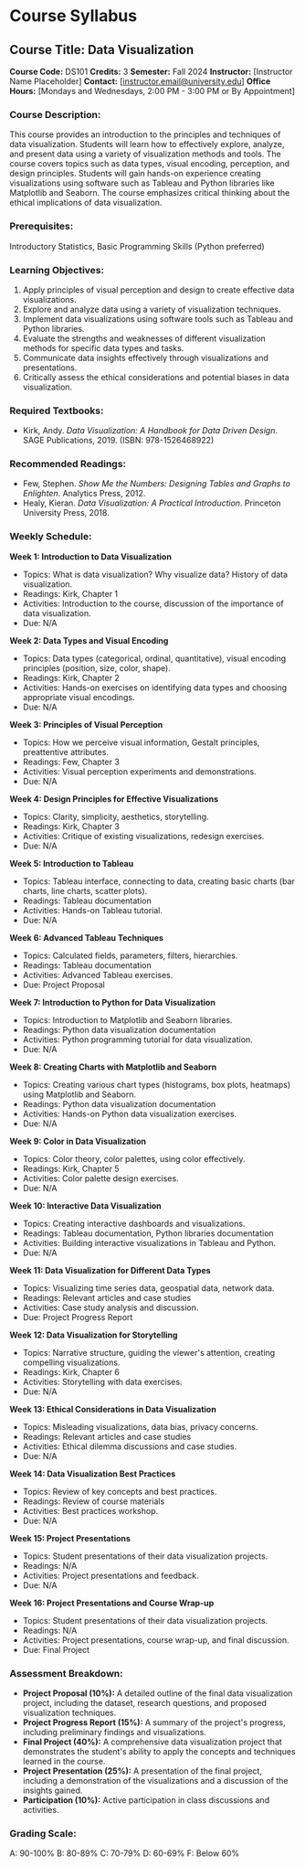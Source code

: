 # Course Syllabus
## Course Title: Data Visualization
**Course Code:** DS101
**Credits:** 3
**Semester:** Fall 2024
**Instructor:** [Instructor Name Placeholder]
**Contact:** [instructor.email@university.edu]
**Office Hours:** [Mondays and Wednesdays, 2:00 PM - 3:00 PM or By Appointment]

### Course Description:
This course provides an introduction to the principles and techniques of data visualization. Students will learn how to effectively explore, analyze, and present data using a variety of visualization methods and tools. The course covers topics such as data types, visual encoding, perception, and design principles. Students will gain hands-on experience creating visualizations using software such as Tableau and Python libraries like Matplotlib and Seaborn. The course emphasizes critical thinking about the ethical implications of data visualization.

### Prerequisites:
Introductory Statistics, Basic Programming Skills (Python preferred)

### Learning Objectives:
1.  Apply principles of visual perception and design to create effective data visualizations.
2.  Explore and analyze data using a variety of visualization techniques.
3.  Implement data visualizations using software tools such as Tableau and Python libraries.
4.  Evaluate the strengths and weaknesses of different visualization methods for specific data types and tasks.
5.  Communicate data insights effectively through visualizations and presentations.
6.  Critically assess the ethical considerations and potential biases in data visualization.

### Required Textbooks:
- Kirk, Andy. *Data Visualization: A Handbook for Data Driven Design*. SAGE Publications, 2019. (ISBN: 978-1526468922)

### Recommended Readings:
- Few, Stephen. *Show Me the Numbers: Designing Tables and Graphs to Enlighten*. Analytics Press, 2012.
- Healy, Kieran. *Data Visualization: A Practical Introduction*. Princeton University Press, 2018.

### Weekly Schedule:
**Week 1: Introduction to Data Visualization**
- Topics: What is data visualization? Why visualize data? History of data visualization.
- Readings: Kirk, Chapter 1
- Activities: Introduction to the course, discussion of the importance of data visualization.
- Due: N/A

**Week 2: Data Types and Visual Encoding**
- Topics: Data types (categorical, ordinal, quantitative), visual encoding principles (position, size, color, shape).
- Readings: Kirk, Chapter 2
- Activities: Hands-on exercises on identifying data types and choosing appropriate visual encodings.
- Due: N/A

**Week 3: Principles of Visual Perception**
- Topics: How we perceive visual information, Gestalt principles, preattentive attributes.
- Readings: Few, Chapter 3
- Activities: Visual perception experiments and demonstrations.
- Due: N/A

**Week 4: Design Principles for Effective Visualizations**
- Topics: Clarity, simplicity, aesthetics, storytelling.
- Readings: Kirk, Chapter 3
- Activities: Critique of existing visualizations, redesign exercises.
- Due: N/A

**Week 5: Introduction to Tableau**
- Topics: Tableau interface, connecting to data, creating basic charts (bar charts, line charts, scatter plots).
- Readings: Tableau documentation
- Activities: Hands-on Tableau tutorial.
- Due: N/A

**Week 6: Advanced Tableau Techniques**
- Topics: Calculated fields, parameters, filters, hierarchies.
- Readings: Tableau documentation
- Activities: Advanced Tableau exercises.
- Due: Project Proposal

**Week 7: Introduction to Python for Data Visualization**
- Topics: Introduction to Matplotlib and Seaborn libraries.
- Readings: Python data visualization documentation
- Activities: Python programming tutorial for data visualization.
- Due: N/A

**Week 8: Creating Charts with Matplotlib and Seaborn**
- Topics: Creating various chart types (histograms, box plots, heatmaps) using Matplotlib and Seaborn.
- Readings: Python data visualization documentation
- Activities: Hands-on Python data visualization exercises.
- Due: N/A

**Week 9: Color in Data Visualization**
- Topics: Color theory, color palettes, using color effectively.
- Readings: Kirk, Chapter 5
- Activities: Color palette design exercises.
- Due: N/A

**Week 10: Interactive Data Visualization**
- Topics: Creating interactive dashboards and visualizations.
- Readings: Tableau documentation, Python libraries documentation
- Activities: Building interactive visualizations in Tableau and Python.
- Due: N/A

**Week 11: Data Visualization for Different Data Types**
- Topics: Visualizing time series data, geospatial data, network data.
- Readings: Relevant articles and case studies
- Activities: Case study analysis and discussion.
- Due: Project Progress Report

**Week 12: Data Visualization for Storytelling**
- Topics: Narrative structure, guiding the viewer's attention, creating compelling visualizations.
- Readings: Kirk, Chapter 6
- Activities: Storytelling with data exercises.
- Due: N/A

**Week 13: Ethical Considerations in Data Visualization**
- Topics: Misleading visualizations, data bias, privacy concerns.
- Readings: Relevant articles and case studies
- Activities: Ethical dilemma discussions and case studies.
- Due: N/A

**Week 14: Data Visualization Best Practices**
- Topics: Review of key concepts and best practices.
- Readings: Review of course materials
- Activities: Best practices workshop.
- Due: N/A

**Week 15: Project Presentations**
- Topics: Student presentations of their data visualization projects.
- Readings: N/A
- Activities: Project presentations and feedback.
- Due: N/A

**Week 16: Project Presentations and Course Wrap-up**
- Topics: Student presentations of their data visualization projects.
- Readings: N/A
- Activities: Project presentations, course wrap-up, and final discussion.
- Due: Final Project

### Assessment Breakdown:
*   **Project Proposal (10%):** A detailed outline of the final data visualization project, including the dataset, research questions, and proposed visualization techniques.
*   **Project Progress Report (15%):** A summary of the project's progress, including preliminary findings and visualizations.
*   **Final Project (40%):** A comprehensive data visualization project that demonstrates the student's ability to apply the concepts and techniques learned in the course.
*   **Project Presentation (25%):** A presentation of the final project, including a demonstration of the visualizations and a discussion of the insights gained.
*   **Participation (10%):** Active participation in class discussions and activities.

### Grading Scale:
A: 90-100%
B: 80-89%
C: 70-79%
D: 60-69%
F: Below 60%